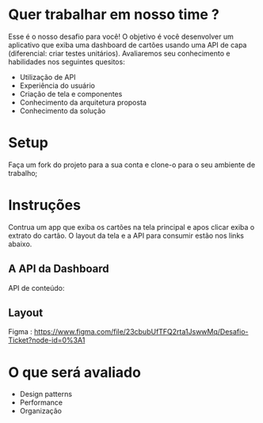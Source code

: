 # Quer trabalhar em nosso time ? 

Esse é o nosso desafio para você!
O objetivo é você desenvolver um aplicativo que exiba uma dashboard de cartões usando uma API de capa (diferencial: criar testes unitários). Avaliaremos seu conhecimento e habilidades nos seguintes quesitos:

* Utilização de API
* Experiência do usuário
* Criação de tela e componentes
* Conhecimento da arquitetura proposta
* Conhecimento da solução


# Setup
Faça um fork do projeto para a sua conta e clone-o para o seu ambiente de trabalho;

# Instruções
Contrua um app que exiba os cartões na tela principal e apos clicar exiba o extrato do cartão. O layout da tela e a API para consumir estão nos links abaixo.


## A API da Dashboard 
API de conteúdo: 

## Layout
Figma : https://www.figma.com/file/23cbubUfTFQ2rta1JswwMq/Desafio-Ticket?node-id=0%3A1

# O que será avaliado

* Design patterns
* Performance
* Organização
